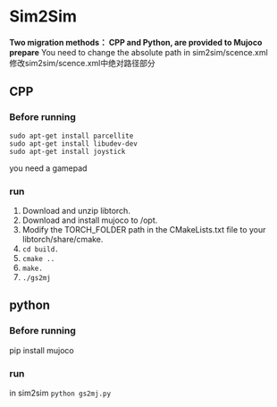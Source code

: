 # Sim2Sim
**Two migration methods： CPP and Python, are provided to Mujoco**
**prepare**
You need to change the absolute path in sim2sim/scence.xml   
修改sim2sim/scence.xml中绝对路径部分  
## CPP
### Before running
```
sudo apt-get install parcellite  
sudo apt-get install libudev-dev  
sudo apt-get install joystick  
```
you need a gamepad
### run
1. Download and unzip libtorch.  
2. Download and install mujoco to /opt.  
3. Modify the TORCH_FOLDER path in the CMakeLists.txt file to your libtorch/share/cmake.  
4. `cd build.`  
5. `cmake ..`  
6. `make.`  
7. `./gs2mj`  
## python
### Before running
pip install mujoco
### run
in sim2sim `python gs2mj.py` 
